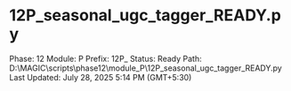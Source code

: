 # 12P_seasonal_ugc_tagger_READY.py

Phase: 12
Module: P
Prefix: 12P_
Status: Ready
Path: D:\MAGIC\scripts\phase12\module_P\12P_seasonal_ugc_tagger_READY.py
Last Updated: July 28, 2025 5:14 PM (GMT+5:30)